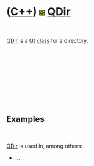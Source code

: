 
 

 

 

 

 

([C++](Cpp.md)) ![Qt](PicQt.png) [QDir](CppQDir.md)
=====================================================

 

[QDir](CppQDir.md) is a [Qt](CppQt.md) [class](CppClass.md) for a
directory.

 

 

 

 

 

Examples
--------

 

[QDir](CppQDir.md) is used in, among others:

-   ...

 

 

 

 

 

 

